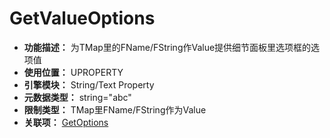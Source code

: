 ﻿# GetValueOptions

- **功能描述：** 为TMap里的FName/FString作Value提供细节面板里选项框的选项值
- **使用位置：** UPROPERTY
- **引擎模块：** String/Text Property
- **元数据类型：** string="abc"
- **限制类型：** TMap里FName/FString作为Value
- **关联项：** [GetOptions](#Meta_String_GetOptions)